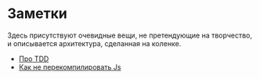 # Заметки

Здесь присутствуют очевидные вещи, не претендующие на творчество,
и описывается архитектура, сделанная на коленке.

* [Про TDD](tdd.md)
* [Как не перекомпилировать Js](do-not-recompile.md)